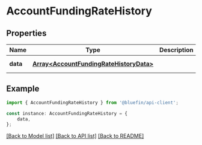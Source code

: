 # AccountFundingRateHistory


## Properties

Name | Type | Description | Notes
------------ | ------------- | ------------- | -------------
**data** | [**Array&lt;AccountFundingRateHistoryData&gt;**](AccountFundingRateHistoryData.md) |  | [default to undefined]

## Example

```typescript
import { AccountFundingRateHistory } from '@bluefin/api-client';

const instance: AccountFundingRateHistory = {
    data,
};
```

[[Back to Model list]](../README.md#documentation-for-models) [[Back to API list]](../README.md#documentation-for-api-endpoints) [[Back to README]](../README.md)
